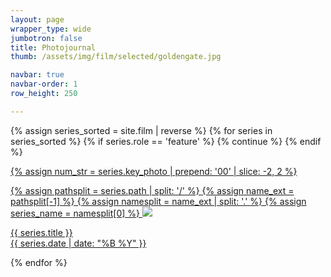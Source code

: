 ```yaml
---
layout: page
wrapper_type: wide
jumbotron: false
title: Photojournal
thumb: /assets/img/film/selected/goldengate.jpg

navbar: true
navbar-order: 1
row_height: 250

---
```


<!-- selected photos -->
<div class="fj-gallery">

<script type="text/javascript">
  window.galleryRowHeight = {{ page.row_height }}
</script>

{% assign series_sorted = site.film | reverse %}
{% for series in series_sorted %}
  {% if series.role == 'feature' %}
    {% continue %}
  {% endif %}

  <div class="fj-gallery-item">
    <a href="{{ series.url }}">
  {% assign num_str = series.key_photo | prepend: '00' | slice: -2, 2 %}

  {% assign pathsplit = series.path | split: '/' %}
  {% assign name_ext = pathsplit[-1] %}
  {% assign namesplit = name_ext | split: '.' %}
  {% assign series_name = namesplit[0] %}
      <img src="/assets/img/film/{{ series_name }}/{{ num_str }}.jpg"/>
      <div class="caption">
        <div class="title">
          {{ series.title }}
        </div>
        <div class="date">
          {{ series.date | date: "%B %Y" }}
        </div>
      </div>
    </a>
  </div>
{% endfor %}
</div>